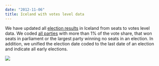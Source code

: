 ```yaml
---
date: "2012-11-06"
title: Iceland with votes level data
---
```


We have updated all [election results]( http://dev.parlgov.org/data/isl/election-parliament/) in Iceland from seats to votes level data. We coded [all parties]( http://dev.parlgov.org/data/isl/party/) with more than 1% of the vote share, that won seats in parliament or the largest party winning no seats in an election. In addition, we unified the election date coded to the last date of an election and indicate all early elections.

![](/images/parliament-european-union.jpg)
